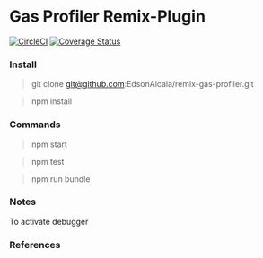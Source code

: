 # Gas Profiler Remix-Plugin

[![CircleCI](https://circleci.com/gh/Machinalabs/remix-gas-profiler.svg?style=svg)](https://circleci.com/gh/Machinalabs/remix-gas-profiler) [![Coverage Status](https://coveralls.io/repos/github/Machinalabs/remix-gas-profiler/badge.svg?branch=master)](https://coveralls.io/github/Machinalabs/remix-gas-profiler?branch=master)

### Install

> git clone git@github.com:EdsonAlcala/remix-gas-profiler.git

> npm install 

### Commands

> npm start

> npm test

> npm run bundle 

### Notes

To activate debugger

### References



